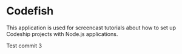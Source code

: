 Codefish
======================

This application is used for screencast tutorials about how to set up Codeship projects with Node.js applications.

Test commit 3
